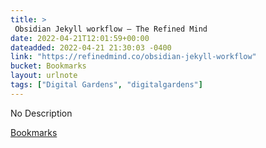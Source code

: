 ```yaml
---
title: > 
 Obsidian Jekyll workflow — The Refined Mind
date: 2022-04-21T12:01:59+00:00
dateadded: 2022-04-21 21:30:03 -0400
link: "https://refinedmind.co/obsidian-jekyll-workflow"
bucket: Bookmarks
layout: urlnote
tags: ["Digital Gardens", "digitalgardens"]
--- 
```

No Description
 <!-- end excerpt --> 
<div class='bucket'><a class='internal-link' href='/buckets/bookmarks'>Bookmarks</a></div> 

